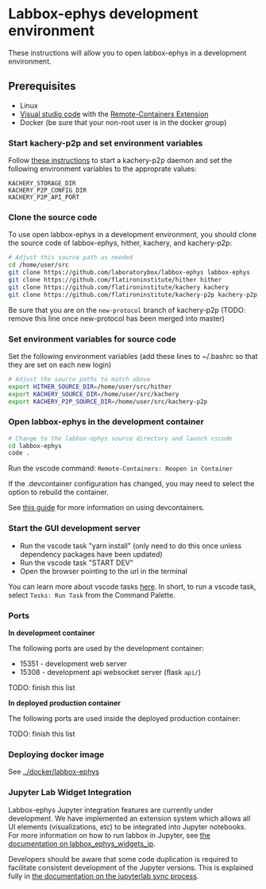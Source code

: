 # Labbox-ephys development environment

These instructions will allow you to open labbox-ephys in a development environment.

## Prerequisites

* Linux
* [Visual studio code](https://code.visualstudio.com/) with the [Remote-Containers Extension](https://code.visualstudio.com/docs/remote/containers)
* Docker (be sure that your non-root user is in the docker group)

### Start kachery-p2p and set environment variables

Follow [these instructions](../README.md) to start a kachery-p2p daemon and set the following environment variables to the approprate values:

```
KACHERY_STORAGE_DIR
KACHERY_P2P_CONFIG_DIR
KACHERY_P2P_API_PORT
```

### Clone the source code

To use open labbox-ephys in a development environment, you should clone the source code of labbox-ephys, hither, kachery, and kachery-p2p:

```bash
# Adjust this source path as needed
cd /home/user/src
git clone https://github.com/laboratorybox/labbox-ephys labbox-ephys
git clone https://github.com/flatironinstitute/hither hither
git clone https://github.com/flatironinstitute/kachery kachery
git clone https://github.com/flatironinstitute/kachery-p2p kachery-p2p
```

Be sure that you are on the `new-protocol` branch of kachery-p2p (TODO: remove this line once new-protocol has been merged into master)

### Set environment variables for source code

Set the following environment variables (add these lines to ~/.bashrc so that they are set on each new login)


```bash
# Adjust the source paths to match above
export HITHER_SOURCE_DIR=/home/user/src/hither
export KACHERY_SOURCE_DIR=/home/user/src/kachery
export KACHERY_P2P_SOURCE_DIR=/home/user/src/kachery-p2p
```

### Open labbox-ephys in the development container

```bash
# Change to the labbox-ephys source directory and launch vscode
cd labbox-ephys
code .
```

Run the vscode command: `Remote-Containers: Reopen in Container`

If the .devcontainer configuration has changed, you may need to select the option to rebuild the container.

See [this guide](https://github.com/flatironinstitute/learn-sciware-dev/blob/master/07_RemoteWork/vscode/remote_containers.md) for more information on using devcontainers.

### Start the GUI development server

* Run the vscode task "yarn install" (only need to do this once unless dependency packages have been updated)
* Run the vscode task "START DEV"
* Open the browser pointing to the url in the terminal

You can learn more about vscode tasks [here](https://code.visualstudio.com/docs/editor/tasks). In short, to run a vscode task, select `Tasks: Run Task` from the Command Palette.

### Ports

**In development container**

The following ports are used by the development container:

* 15351 - development web server
* 15308 - development api websocket server (flask `api/`)

TODO: finish this list

**In deployed production container**

The following ports are used inside the deployed production container:

TODO: finish this list

### Deploying docker image

See [../docker/labbox-ephys](../docker/labbox-ephys)

### Jupyter Lab Widget Integration

Labbox-ephys Jupyter integration features are currently under development. We have implemented an extension system
which allows all UI elements (visualizations, etc) to be integrated into Jupyter notebooks. For
more information on how to run labbox in Jupyter, see
[the documentation on labbox_ephys_widgets_jp](labbox_ephys_widgets_jp.md).

Developers should be aware that some code duplication is required to facilitate consistent development of the
Jupyter versions. This is explained fully in [the documentation on the jupyterlab sync process](jupyterlab-sync.md).
